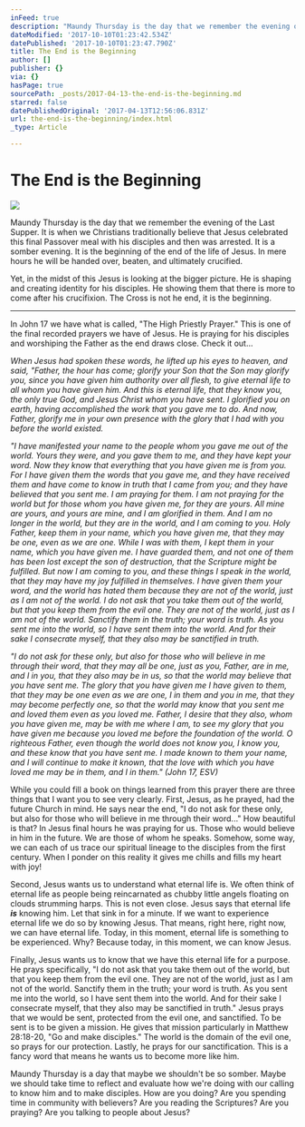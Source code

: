 ```yaml
---
inFeed: true
description: "Maundy Thursday is the day that we remember the evening of the Last Supper. It is when we Christians traditionally believe that Jesus celebrated this final Passover meal with his disciples and then was arrested. It is a somber evening. It is the beginning of the end of the life of Jesus. In mere hours he will be handed over, beaten, and ultimately crucified.\_"
dateModified: '2017-10-10T01:23:42.534Z'
datePublished: '2017-10-10T01:23:47.790Z'
title: The End is the Beginning
author: []
publisher: {}
via: {}
hasPage: true
sourcePath: _posts/2017-04-13-the-end-is-the-beginning.md
starred: false
datePublishedOriginal: '2017-04-13T12:56:06.831Z'
url: the-end-is-the-beginning/index.html
_type: Article

---
```

# The End is the Beginning
![](https://imgflo.herokuapp.com/graph/2b2431f8e7ba7b0/533b93771ebc01add9cf339ae1c27199/croprotate.jpg?cropheight=2209&cropwidth=3321&degrees=0&input=https%3A%2F%2Fthe-grid-user-content.s3-us-west-2.amazonaws.com%2Fbd1baf40-4db4-4356-8e9b-33ec99a31335.jpg&x=0&y=0)

Maundy Thursday is the day that we remember the evening of the Last Supper. It is when we Christians traditionally believe that Jesus celebrated this final Passover meal with his disciples and then was arrested. It is a somber evening. It is the beginning of the end of the life of Jesus. In mere hours he will be handed over, beaten, and ultimately crucified. 

Yet, in the midst of this Jesus is looking at the bigger picture. He is shaping and creating identity for his disciples. He showing them that there is more to come after his crucifixion. The Cross is not he end, it is the beginning. 

---

In John 17 we have what is called, "The High Priestly Prayer." This is one of the final recorded prayers we have of Jesus. He is praying for his disciples and worshiping the Father as the end draws close. Check it out...

_When Jesus had spoken these words, he lifted up his eyes to heaven, and said, "Father, the hour has come; glorify your Son that the Son may glorify you, since you have given him authority over all flesh, to give eternal life to all whom you have given him. And this is eternal life, that they know you, the only true God, and Jesus Christ whom you have sent. I glorified you on earth, having accomplished the work that you gave me to do. And now, Father, glorify me in your own presence with the glory that I had with you before the world existed._

_"I have manifested your name to the people whom you gave me out of the world. Yours they were, and you gave them to me, and they have kept your word. Now they know that everything that you have given me is from you. For I have given them the words that you gave me, and they have received them and have come to know in truth that I came from you; and they have believed that you sent me. I am praying for them. I am not praying for the world but for those whom you have given me, for they are yours. All mine are yours, and yours are mine, and I am glorified in them. And I am no longer in the world, but they are in the world, and I am coming to you. Holy Father, keep them in your name, which you have given me, that they may be one, even as we are one. While I was with them, I kept them in your name, which you have given me. I have guarded them, and not one of them has been lost except the son of destruction, that the Scripture might be fulfilled. But now I am coming to you, and these things I speak in the world, that they may have my joy fulfilled in themselves. I have given them your word, and the world has hated them because they are not of the world, just as I am not of the world. I do not ask that you take them out of the world, but that you keep them from the evil one. They are not of the world, just as I am not of the world. Sanctify them in the truth; your word is truth. As you sent me into the world, so I have sent them into the world. And for their sake I consecrate myself, that they also may be sanctified in truth._

_"I do not ask for these only, but also for those who will believe in me through their word, that they may all be one, just as you, Father, are in me, and I in you, that they also may be in us, so that the world may believe that you have sent me. The glory that you have given me I have given to them, that they may be one even as we are one, I in them and you in me, that they may become perfectly one, so that the world may know that you sent me and loved them even as you loved me. Father, I desire that they also, whom you have given me, may be with me where I am, to see my glory that you have given me because you loved me before the foundation of the world. O righteous Father, even though the world does not know you, I know you, and these know that you have sent me. I made known to them your name, and I will continue to make it known, that the love with which you have loved me may be in them, and I in them." (John 17, ESV)_

While you could fill a book on things learned from this prayer there are three things that I want you to see very clearly. First, Jesus, as he prayed, had the future Church in mind. He says near the end, "I do not ask for these only, but also for those who will believe in me through their word..." How beautiful is that? In Jesus final hours he was praying for us. Those who would believe in him in the future. We are those of whom he speaks. Somehow, some way, we can each of us trace our spiritual lineage to the disciples from the first century. When I ponder on this reality it gives me chills and fills my heart with joy!

Second, Jesus wants us to understand what eternal life is. We often think of eternal life as people being reincarnated as chubby little angels floating on clouds strumming harps. This is not even close. Jesus says that eternal life _**is**_ knowing him. Let that sink in for a minute. If we want to experience eternal life we do so by knowing Jesus. That means, right here, right now, we can have eternal life. Today, in this moment, eternal life is something to be experienced. Why? Because today, in this moment, we can know Jesus. 

Finally, Jesus wants us to know that we have this eternal life for a purpose. He prays specifically, "I do not ask that you take them out of the world, but that you keep them from the evil one. They are not of the world, just as I am not of the world. Sanctify them in the truth; your word is truth. As you sent me into the world, so I have sent them into the world. And for their sake I consecrate myself, that they also may be sanctified in truth." Jesus prays that we would be sent, protected from the evil one, and sanctified. To be sent is to be given a mission. He gives that mission particularly in Matthew 28:18-20, "Go and make disciples." The world is the domain of the evil one, so prays for our protection. Lastly, he prays for our sanctification. This is a fancy word that means he wants us to become more like him. 

Maundy Thursday is a day that maybe we shouldn't be so somber. Maybe we should take time to reflect and evaluate how we're doing with our calling to know him and to make disciples. How are you doing? Are you spending time in community with believers? Are you reading the Scriptures? Are you praying? Are you talking to people about Jesus?